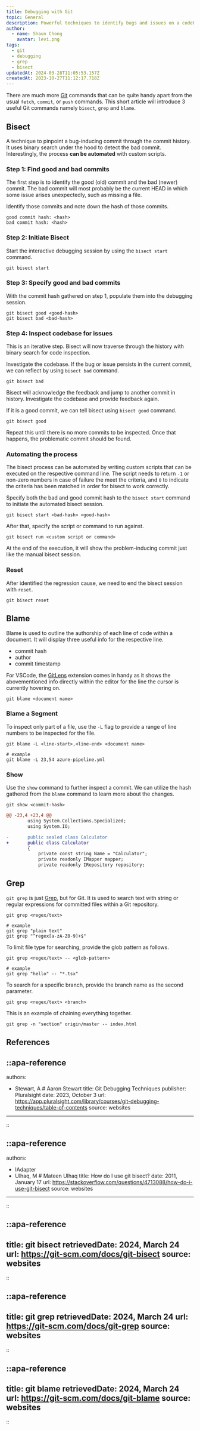 ```yaml
---
title: Debugging with Git
topic: General
description: Powerful techniques to identify bugs and issues on a codebase with Git
author:
  - name: Shaun Chong
    avatar: levi.png
tags:
  - git
  - debugging
  - grep
  - bisect
updatedAt: 2024-03-28T11:05:53.157Z
createdAt: 2023-10-27T11:12:17.718Z
--- 
```


There are much more [Git](https://git-scm.com/) commands that can be quite handy apart from the usual `fetch`, `commit`, or `push` commands. This short article will introduce 3 useful Git commands namely `bisect`, `grep` and `blame`.

## Bisect

A technique to pinpoint a bug-inducing commit through the commit history. It uses binary search under the hood to detect the bad commit. Interestingly, the process **can be automated** with custom scripts.

### Step 1: Find good and bad commits

The first step is to identify the good (old) commit and the bad (newer) commit. The bad commit will most probably be the current HEAD in which some issue arises unexpectedly, such as missing a file.

Identify those commits and note down the hash of those commits.

```
good commit hash: <hash>
bad commit hash: <hash>
```

### Step 2: Initiate Bisect

Start the interactive debugging session by using the `bisect start` command.

```
git bisect start
```

### Step 3: Specify good and bad commits

With the commit hash gathered on step 1, populate them into the debugging session.

```
git bisect good <good-hash>
git bisect bad <bad-hash>
```

### Step 4: Inspect codebase for issues

This is an iterative step. Bisect will now traverse through the history with binary search for code inspection.

Investigate the codebase. If the bug or issue persists in the current commit, we can reflect by using `bisect bad` command.

```
git bisect bad
```

Bisect will acknowledge the feedback and jump to another commit in history. Investigate the codebase and provide feedback again.

If it is a good commit, we can tell bisect using `bisect good` command.

```
git bisect good
```

Repeat this until there is no more commits to be inspected. Once that happens, the problematic commit should be found.

### Automating the process

The bisect process can be automated by writing custom scripts that can be executed on the respective command line. The script needs to return `-1` or non-zero numbers in case of failure the meet the criteria, and `0` to indicate the criteria has been matched in order for bisect to work correctly.

Specify both the bad and good commit hash to the `bisect start` command to initiate the automated bisect session.

```
git bisect start <bad-hash> <good-hash>
```

After that, specify the script or command to run against.

```
git bisect run <custom script or command>
```

At the end of the execution, it will show the problem-inducing commit just like the manual bisect session.

### Reset

After identified the regression cause, we need to end the bisect session with `reset`.

```
git bisect reset
```

## Blame

Blame is used to outline the authorship of each line of code within a document. It will display three useful info for the respective line.

- commit hash
- author
- commit timestamp

For VSCode, the [GitLens](https://gitlens.amod.io/) extension comes in handy as it shows the abovementioned info directly within the editor for the line the cursor is currently hovering on.

```
git blame <document name>
```

### Blame a Segment

To inspect only part of a file, use the `-L` flag to provide a range of line numbers to be inspected for the file.

```
git blame -L <line-start>,<line-end> <document name>

# example
git blame -L 23,54 azure-pipeline.yml
```

### Show

Use the `show` command to further inspect a commit. We can utilize the hash gathered from the `blame` command to learn more about the changes. 

```
git show <commit-hash>
```

```diff
@@ -23,4 +23,4 @@
        using System.Collections.Specialized;
        using System.IO;

-       public sealed class Calculator
+       public class Calculator
        {
            private const string Name = "Calculator";
            private readonly IMapper mapper;
            private readonly IRepository repository;
```

## Grep

`git grep` is just [Grep](https://man7.org/linux/man-pages/man1/grep.1.html), but for Git. It is used to search text with string or regular expressions for committed files within a Git repository.

```
git grep <regex/text>

# example
git grep "plain text"
git grep "^regex[a-zA-Z0-9]+$"
```

To limit file type for searching, provide the glob pattern as follows.

```
git grep <regex/text> -- <glob-pattern>

# example
git grep "hello" -- "*.tsx"
```

To search for a specific branch, provide the branch name as the second parameter.

```
git grep <regex/text> <branch>
```

This is an example of chaining everything together.

```
git grep -n "section" origin/master -- index.html
```

## References

::apa-reference
---
authors:
 - Stewart, A # Aaron Stewart
title: Git Debugging Techniques
publisher: Pluralsight
date: 2023, October 3
url: https://app.pluralsight.com/library/courses/git-debugging-techniques/table-of-contents
source: websites
---
::

::apa-reference
---
authors:
 - IAdapter
 - Ulhaq, M # Mateen Ulhaq
title: How do I use git bisect?
date: 2011, January 17
url: https://stackoverflow.com/questions/4713088/how-do-i-use-git-bisect
source: websites
---
::

::apa-reference
---
title: git bisect
retrievedDate: 2024, March 24
url: https://git-scm.com/docs/git-bisect
source: websites
---
::

::apa-reference
---
title: git grep
retrievedDate: 2024, March 24
url: https://git-scm.com/docs/git-grep
source: websites
---
::

::apa-reference
---
title: git blame
retrievedDate: 2024, March 24
url: https://git-scm.com/docs/git-blame
source: websites
---
::